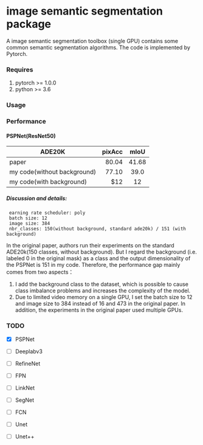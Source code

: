 # image semantic segmentation package

A image semantic segmentation toolbox (single GPU) contains some common semantic segmentation algorithms. The code is implemented by Pytorch.

### Requires

  1. pytorch >= 1.0.0
  2. python >= 3.6
  
### Usage

### Performance



#### PSPNet(ResNet50)
| ADE20K    |   pixAcc    |    mIoU    |
| -------- | -------:  | :------:  |
| paper  |    80.04   |   41.68  |
| my code(without background)  |   77.10   |  39.0  |
| my code(with background)  |    \$12   |   12   |
##### Discussion and details:
```epoch: 30
 earning rate scheduler: poly
 batch size: 12
 image size: 384
 nbr_classes: 150(without background, standard ade20k) / 151 (with background)
```
In the original paper, authors run their experiments on the standard ADE20k(150 classes, without background). 
But I regard the background (i.e. labeled 0 in the original mask) as a class and the output dimensionality of the PSPNet is 151 in my code.
Therefore, the performance gap mainly comes from two aspects：
1) I add the background class to the dataset, which is possible to cause class imbalance problems and increases the complexity of the model.
2) Due to limited video memory on a single GPU, I set the batch size to 12 and image size to 384 instead of 16 and 473 in the original paper. In addition, the experiments in the original paper used multiple GPUs.
    
### TODO

- [x] PSPNet
- [ ] Deeplabv3
- [ ] RefineNet
- [ ] FPN
- [ ] LinkNet
- [ ] SegNet
- [ ] FCN
- [ ] Unet
- [ ] Unet++




